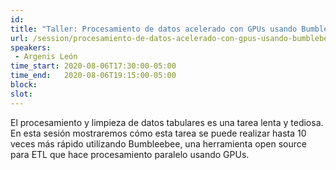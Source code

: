 ```yaml
---
id: 
title: "Taller: Procesamiento de datos acelerado con GPUs usando Bumblebee"
url: /session/procesamiento-de-datos-acelerado-con-gpus-usando-bumblebee/
speakers:
 - Argenis León
time_start: 2020-08-06T17:30:00-05:00
time_end:   2020-08-06T19:15:00-05:00
block: 
slot: 
---
```


El procesamiento y limpieza de datos tabulares es una tarea lenta y tediosa. En esta sesión mostraremos cómo esta tarea se puede realizar hasta 10 veces más rápido utilizando Bumbleebee, una herramienta open source para ETL que hace procesamiento paralelo usando GPUs.